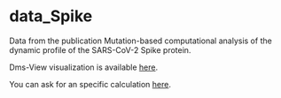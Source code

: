 # data_Spike

Data from the publication Mutation-based computational analysis of the dynamic profile of the SARS-CoV-2 Spike protein.

Dms-View visualization is available [here](https://dms-view.github.io/?markdown-url=https%3A%2F%2Fraw.githubusercontent.com%2Fnataliateruel%2Fdata_Spike%2Fmain%2Finfo.md&data-url=https%3A%2F%2Fraw.githubusercontent.com%2Fnataliateruel%2Fdata_Spike%2Fmain%2Fvibentropy_occupancy_dmsdata.csv&condition=beta%3D1&site_metric=site_median&mutation_metric=mut_diff_delta&selected_sites=G232%2CK417%2CN501&protein-data-color=&protein-other-color=&pdb-url=https%3A%2F%2Fraw.githubusercontent.com%2Fnataliateruel%2Fdata_Spike%2Fmain%2F6vxx_filled.pdb).

You can ask for an specific calculation [here](nataliateruel.github.io).
